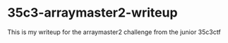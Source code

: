 # 35c3-arraymaster2-writeup
This is my writeup for the arraymaster2 challenge from the junior 35c3ctf
